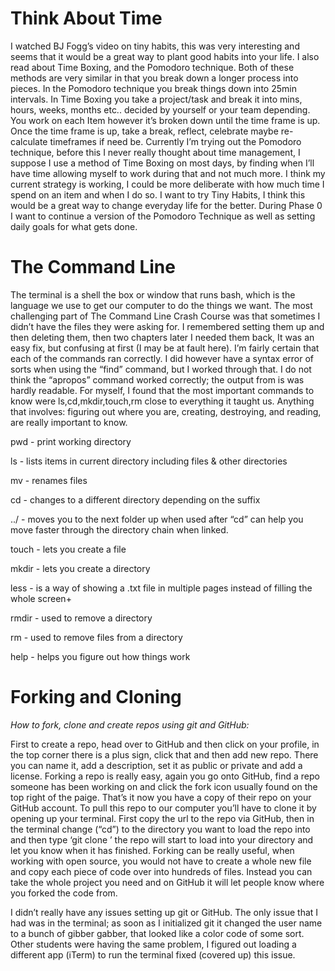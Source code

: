 # Think About Time
I watched BJ Fogg’s video on tiny habits, this was very interesting and seems that it would be a great way to plant good habits into your life. I also read about Time Boxing, and the Pomodoro technique. Both of these methods are very similar in that you break down a longer process into pieces. In the Pomodoro technique you break things down into 25min intervals. In Time Boxing you take a project/task and break it into mins, hours, weeks, months etc.. decided by yourself or your team depending. You work on each Item however it’s broken down until the time frame is up. Once the time frame is up, take a break, reflect, celebrate maybe re-calculate timeframes if need be. Currently I’m trying out the Pomodoro technique, before this I never really thought about time management, I suppose I use a method of Time Boxing on most days, by finding when I’ll have time allowing myself to work during that and not much more. I think my current strategy is working, I could be more deliberate with how much time I spend on an item and when I do so. I want to try Tiny Habits, I think this would be a great way to change everyday life for the better. During Phase 0 I want to continue a version of the Pomodoro Technique as well as setting daily goals for what gets done.

# The Command Line

The terminal is a shell the box or window that runs bash, which is the language we use to get our computer to do the things we want. The most challenging part of The Command Line Crash Course was that sometimes I didn’t have the files they were asking for. I remembered setting them up and then deleting them, then two chapters later I needed them back, It was an easy fix, but confusing at first (I may be at fault here). I’m fairly certain that each of the commands ran correctly. I did however have a syntax error of sorts when using the “find” command, but I worked through that. I do not think the “apropos” command worked correctly; the output from is was hardly readable. For myself, I found that the most important commands to know were ls,cd,mkdir,touch,rm close to everything it taught us. Anything that involves: figuring out where you are, creating, destroying, and reading, are really important to know.



pwd - print working directory

ls - lists items in current directory including files & other directories

mv - renames files

cd - changes to a different directory depending on the suffix

../ -   moves you to the next folder up when used after “cd” can help you move faster through the directory chain when linked.

touch - lets you create a file

mkdir - lets you create a directory

less - is a way of showing a .txt file in multiple pages instead of filling the whole screen+

rmdir - used to remove a directory

rm - used to remove files from a directory

help - helps you figure out how things work


# Forking and Cloning

*How to fork, clone and create repos using git and GitHub:*

First to create a repo, head over to GitHub and then click on your profile, in the top corner there is a plus sign, click that and then add new repo. There you can name it, add a description, set it as public or private and add a license. Forking a repo is really easy, again you go onto GitHub, find a repo someone has been working on and click the fork icon usually found on the top right of the paige. That’s it now you have a copy of their repo on your GitHub account. To pull this repo to our computer you’ll have to clone it by opening up your terminal. First copy the url to the repo via GitHub, then in the terminal change (“cd”) to the directory you want to load the repo into and then type ‘git clone <URL>’ the repo will start to load into your directory and let you know when it has finished. Forking can be really useful, when working with open source, you would not have to create a whole new file and copy each piece of code over into hundreds of files. Instead you can take the whole project you need and on GitHub it will let people know where you forked the code from.



I didn’t really have any issues setting up git or GitHub. The only issue that I had was in the terminal; as soon as I initialized git it changed the user name to a bunch of gibber gabber, that looked like a color code of some sort. Other students were having the same problem, I figured out loading a different app (iTerm) to run the terminal fixed (covered up) this issue.
